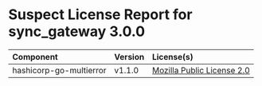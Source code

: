 
Suspect License Report for sync_gateway 3.0.0
=============================================

|Component|Version|License(s)|
| :--- | :--- | :--- |
|hashicorp-go-multierror|v1.1.0|[Mozilla Public License 2.0](../../license-data/ce3dd63e-c569-4cea-986a-46bc5efe9896.txt)|
